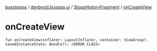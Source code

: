 [busstoppa](../../index.md) / [danbroid.busapp.ui](../index.md) / [StopsHistoryFragment](index.md) / [onCreateView](./on-create-view.md)

# onCreateView

`fun onCreateView(inflater: LayoutInflater, container: ViewGroup?, savedInstanceState: Bundle?): <ERROR CLASS>`
